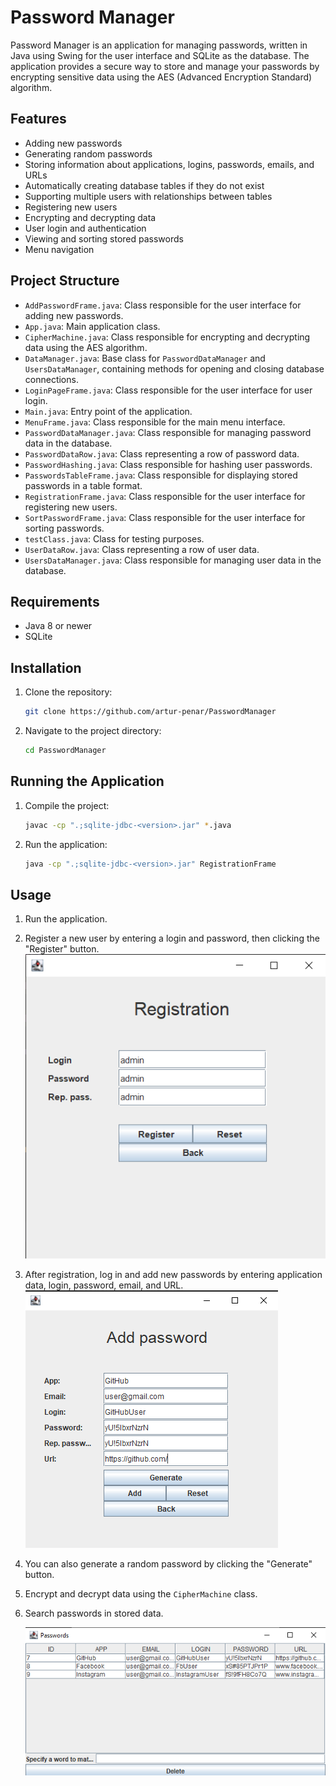 # Password Manager

Password Manager is an application for managing passwords, written in Java using Swing for the user interface and SQLite as the database. The application provides a secure way to store and manage your passwords by encrypting sensitive data using the AES (Advanced Encryption Standard) algorithm.

## Features

- Adding new passwords
- Generating random passwords
- Storing information about applications, logins, passwords, emails, and URLs
- Automatically creating database tables if they do not exist
- Supporting multiple users with relationships between tables
- Registering new users
- Encrypting and decrypting data
- User login and authentication
- Viewing and sorting stored passwords
- Menu navigation

## Project Structure

- `AddPasswordFrame.java`: Class responsible for the user interface for adding new passwords.
- `App.java`: Main application class.
- `CipherMachine.java`: Class responsible for encrypting and decrypting data using the AES algorithm.
- `DataManager.java`: Base class for `PasswordDataManager` and `UsersDataManager`, containing methods for opening and closing database connections.
- `LoginPageFrame.java`: Class responsible for the user interface for user login.
- `Main.java`: Entry point of the application.
- `MenuFrame.java`: Class responsible for the main menu interface.
- `PasswordDataManager.java`: Class responsible for managing password data in the database.
- `PasswordDataRow.java`: Class representing a row of password data.
- `PasswordHashing.java`: Class responsible for hashing user passwords.
- `PasswordsTableFrame.java`: Class responsible for displaying stored passwords in a table format.
- `RegistrationFrame.java`: Class responsible for the user interface for registering new users.
- `SortPasswordFrame.java`: Class responsible for the user interface for sorting passwords.
- `testClass.java`: Class for testing purposes.
- `UserDataRow.java`: Class representing a row of user data.
- `UsersDataManager.java`: Class responsible for managing user data in the database.

## Requirements

- Java 8 or newer
- SQLite

## Installation

1. Clone the repository:
   ```sh
   git clone https://github.com/artur-penar/PasswordManager
   ```
2. Navigate to the project directory:
   ```sh
   cd PasswordManager
   ```

## Running the Application

1. Compile the project:
   ```sh
   javac -cp ".;sqlite-jdbc-<version>.jar" *.java
   ```
2. Run the application:
   ```sh
   java -cp ".;sqlite-jdbc-<version>.jar" RegistrationFrame
   ```

## Usage

1. Run the application.

2. Register a new user by entering a login and password, then clicking the "Register" button.
![alt text](/images/register.png)

3. After registration, log in and add new passwords by entering application data, login, password, email, and URL.
![alt text](/images/add-password.png)

4. You can also generate a random password by clicking the "Generate" button.

5. Encrypt and decrypt data using the `CipherMachine` class.

6. Search passwords in stored data.

    ![alt text](/images/show-passwords.png)


